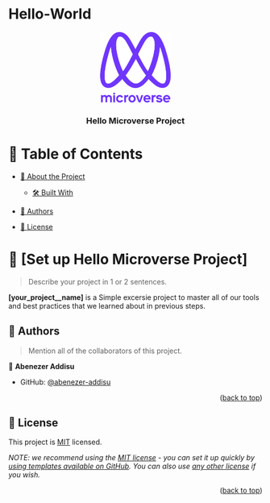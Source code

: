 # Hello-World
<a name="readme-top"></a>

<!--
HOW TO USE:
This is an example of how you may give instructions on setting up your project locally.

Modify this file to match your project and remove sections that don't apply.

REQUIRED SECTIONS:
- Table of Contents
- About the Project
  - Built With
  - Live Demo
- Getting Started
- Authors
- Future Features
- Contributing
- Show your support
- Acknowledgements
- License

OPTIONAL SECTIONS:
- FAQ

After you're finished please remove all the comments and instructions!
-->

<div align="center">
  <!-- You are encouraged to replace this logo with your own! Otherwise you can also remove it. -->
  <img src="murple_logo.png" alt="logo" width="140"  height="auto" />
  <br/>

  <h3><b>Hello Microverse Project</b></h3>

</div>

<!-- TABLE OF CONTENTS -->

# 📗 Table of Contents

- [📖 About the Project](#about-project)
  - [🛠 Built With](#built-with)

- [👥 Authors](#authors)

- [📝 License](#license)

<!-- PROJECT DESCRIPTION -->

# 📖 [Set up Hello Microverse Project] <a name="about-project"></a>

> Describe your project in 1 or 2 sentences.

**[your_project__name]** is a Simple excersie project to master all of our tools and best practices that we learned about in previous steps. 
<!-- You will be using this tools in all futur Microverse projects  -->

<!-- AUTHORS -->

## 👥 Authors <a name="authors"></a>

> Mention all of the collaborators of this project.

👤 **Abenezer Addisu**

- GitHub: [@abenezer-addisu](https://github.com/abenezer-addisu)


<p align="right">(<a href="#readme-top">back to top</a>)</p>


<!-- LICENSE -->

## 📝 License <a name="license"></a>

This project is [MIT](./LICENSE) licensed.

_NOTE: we recommend using the [MIT license](https://choosealicense.com/licenses/mit/) - you can set it up quickly by [using templates available on GitHub](https://docs.github.com/en/communities/setting-up-your-project-for-healthy-contributions/adding-a-license-to-a-repository). You can also use [any other license](https://choosealicense.com/licenses/) if you wish._

<p align="right">(<a href="#readme-top">back to top</a>)</p>